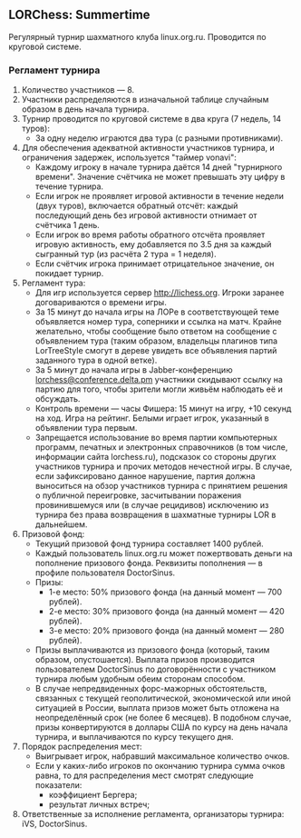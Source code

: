 ## LORChess: Summertime

Регулярный турнир шахматного клуба linux.org.ru. Проводится по круговой системе.

### Регламент турнира

1. Количество участников — 8.
2. Участники распределяются в изначальной таблице случайным образом в день начала турнира.
3. Турнир проводится по круговой системе в два круга (7 недель, 14 туров):
    * За одну неделю играются два тура (с разными противниками).
4. Для обеспечения адекватной активности участников турнира, и ограничения задержек, используется "таймер vonavi":
    * Каждому игроку в начале турнира даётся 14 дней "турнирного времени". Значение счётчика не может превышать эту цифру в течение турнира.
    * Если игрок не проявляет игровой активности в течение недели (двух туров), включается обратный отсчёт: каждый последующий день без игровой активности отнимает от счётчика 1 день.
    * Если игрок во время работы обратного отсчёта проявляет игровую активность, ему добавляется по 3.5 дня за каждый сыгранный тур (из расчёта 2 тура = 1 неделя).
    * Если счётчик игрока принимает отрицательное значение, он покидает турнир.
5. Регламент тура:
	* Для игр используется сервер http://lichess.org. Игроки заранее договариваются о времени игры. 
	* За 15 минут до начала игры на ЛОРе в соответствующей теме объявляется номер тура, соперники и ссылка на матч. Крайне желательно, чтобы сообщение было ответом на сообщение с объявлением тура (таким образом, владельцы плагинов типа LorTreeStyle смогут в дереве увидеть все объявления партий заданного тура в одной ветке).
	* За 5 минут до начала игры в Jabber-конференцию lorchess@conference.delta.pm участники скидывают ссылку на партию для того, чтобы зрители могли живьём наблюдать её и обсуждать.
	* Контроль времени — часы Фишера: 15 минут на игру, +10 секунд на ход. Игра на рейтинг. Белыми играет игрок, указанный в объявлении тура первым.
	* Запрещается использование во время партии компьютерных программ, печатных и электронных справочников (в том числе, информации сайта  lorchess.ru), подсказок со стороны других участников турнира и прочих методов нечестной игры. В случае, если зафиксировано данное нарушение, партия должна выноситься на обзор участников турнира с принятием решения о публичной переигровке, засчитывании поражения провинившемуся или (в случае рецидивов) исключению из турнира без права возвращения в шахматные турниры LOR в дальнейшем.
6. Призовой фонд:
    * Текущий призовой фонд турнира составляет 1400 рублей.
    * Каждый пользователь linux.org.ru может пожертвовать деньги на пополнение призового фонда. Реквизиты пополнения — в профиле пользователя DoctorSinus.
    * Призы:
    	* 1-е место: 50% призового фонда (на данный момент — 700 рублей).
    	* 2-е место: 30% призового фонда (на данный момент — 420 рублей).
    	* 3-е место: 20% призового фонда (на данный момент — 280 рублей).
    * Призы выплачиваются из призового фонда (который, таким образом, опустошается). Выплата призов производится пользователем DoctorSinus по договорённости с участником турнира любым удобным обеим сторонам способом.
    * В случае непредвиденных форс-мажорных обстоятельств, связанных с текущей геополитической, экономической или иной ситуацией в России, выплата призов может быть отложена на неопределённый срок (не более 6 месяцев). В подобном случае, призы конвертируются в доллары США по курсу на день начала турнира, и выплачиваются по курсу текущего дня.
7. Порядок распределения мест:
	* Выигрывает игрок, набравший максимальное количество очков.
	* Если у каких-либо игроков по окончанию турнира сумма очков равна, то для распределения мест смотрят следующие показатели:
		* коэффициент Бергера;
		* результат личных встреч;
8. Ответственные за исполнение регламента, организаторы турнира: iVS, DoctorSinus.